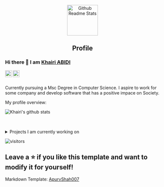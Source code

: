 <p align="center">
 <img width="100px" src="https://res.cloudinary.com/anuraghazra/image/upload/v1594908242/logo_ccswme.svg" align="center" alt="Github Readme Stats" />
 <h2 align="center">Profile</h2>
</p>

### Hi there 👋 I am [Khairi ABIDI](https://github.com/abidikhairi)

<a href="https://www.linkedin.com/in/khairi-abidi/">
  <img align="left" alt="Khairi's LinkdeIN" width="22px" src="https://cdn.jsdelivr.net/npm/simple-icons@v3/icons/linkedin.svg" />
</a>
<a href="https://leetcode.com/abidikhairi/">
  <img align="left" alt="Apurv's Leetcode" width="22px" src="https://cdn.jsdelivr.net/npm/simple-icons@v3/icons/leetcode.svg" />
</a>
<br />
<br />

<div>
 <p>

Currently pursuing a Msc Degree in Computer Science.
I aspire to work for some company and develop software that has a positive impace on Society. 

</div>

<div><p>My profile overview: </p></div>

![Khairi's github stats](https://github-readme-stats.vercel.app/api?username=abidikhairi&show_icons=true)
<br />
<br />
<br />


<details>
<summary>
  Projects I am currently working on
</summary>

<br />

[![ReadMe Card](https://github-readme-stats.vercel.app/api/pin/?username=abidikhairi&repo=realtime-analysis-tweets)](https://github.com/abidikhairi/realtime-analysis-tweets)
<!-- [![ReadMe Card](https://github-readme-stats.vercel.app/api/pin/?username=Apurvshah007&repo=portfolio-optimizer)](https://github.com/ApurvShah007/portfolio-optimizer) -->

<!-- [![ReadMe Card](https://github-readme-stats.vercel.app/api/pin/?username=ChiragJhawar&repo=ProjectReward)](https://github.com/ChiragJhawar/ProjectReward) -->
<!-- [![ReadMe Card](https://github-readme-stats.vercel.app/api/pin/?username=stocksmith&repo=ml-research)](https://github.com/stocksmith/ml-research)-->

<br />


</details>

![visitors](https://visitor-badge.laobi.icu/badge?page_id=abidikhairi)

Leave a ⭐️ if you like this template and want to modify it for yourself!
----

Markdown Template: [ApurvShah007](https://github.com/ApurvShah007)
